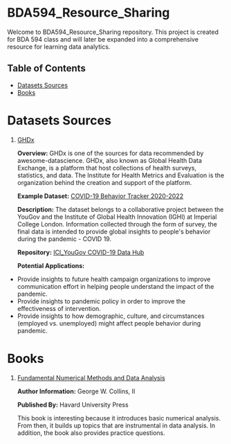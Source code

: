 # BDA594_Resource_Sharing
Welcome to BDA594_Resource_Sharing repository. This project is created for BDA 594 class and will later be expanded into a comprehensive resource for learning data analytics.
## Table of Contents
- [Datasets Sources](https://github.com/nhanle1111/nhanle.github.io/edit/main/README.md#datasets-sources)
- [Books](https://github.com/nhanle1111/nhanle.github.io/edit/main/README.md#books)
# Datasets Sources
1. [GHDx](https://ghdx.healthdata.org/)<br/>
   
   **Overview:** GHDx is one of the sources for data recommended by awesome-datascience. GHDx, also known as Global Health Data Exchange, is a platform that host collections of health surveys, statistics, and data. The Institute for Health Metrics and Evaluation is the organization behind the creation and support of the platform.<br/>
   
   **Example Dataset:** [COVID-19 Behavior Tracker 2020-2022](https://ghdx.healthdata.org/record/covid-19-behavior-tracker-2020-2022)<br/>
   
   **Description:** The dataset belongs to a collaborative project between the YouGov and the Institute of Global Health Innovation (IGHI) at Imperial College London. Information collected through the form of survey, the final data is intended to provide global insights to people's behavior during the pandemic - COVID 19.<br/>
   
   **Repository:** [ICl_YouGov COVID-19 Data Hub](https://github.com/YouGov-Data/covid-19-tracker)<br/>
   
   **Potential Applications:**
- Provide insights to future health campaign organizations to improve communication effort in helping people understand the impact of the pandemic.
- Provide insights to pandemic policy in order to improve the effectiveness of intervention.
- Provide insights to how demographic, culture, and circumstances (employed vs. unemployed) might affect people behavior during pandemic.
# Books
1. [Fundamental Numerical Methods and Data Analysis](https://ads.harvard.edu/books/1990fnmd.book/) <br/>

   **Author Information:** George W. Collins, II<br/>
   
   **Published By:** Havard University Press<br/>
   
   This book is interesting because it introduces basic numerical analysis. From then, it builds up topics that are instrumental in data analysis. In addition, the book also provides practice questions.
   




   

